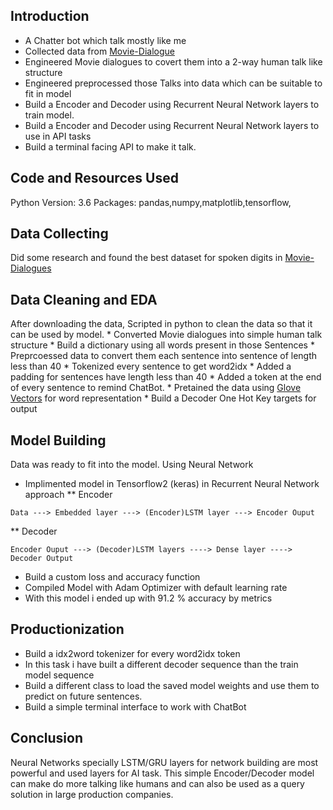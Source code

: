 ## Introduction
* A Chatter bot which talk mostly like me
* Collected data from [Movie-Dialogue](https://www.kaggle.com/rajathmc/cornell-moviedialog-corpus)
* Engineered Movie dialogues to covert them into a 2-way human talk like structure
* Engineered preprocessed those Talks into data which can be suitable to fit in model 
* Build a Encoder and Decoder using Recurrent Neural Network layers to train model.
* Build a Encoder and Decoder using Recurrent Neural Network layers to use in API tasks
* Build a terminal facing API to make it talk.

## Code and Resources Used

Python Version: 3.6
Packages: pandas,numpy,matplotlib,tensorflow,

## Data Collecting
Did some research and found the best dataset for spoken digits in [Movie-Dialogues](https://www.kaggle.com/rajathmc/cornell-moviedialog-corpus)

## Data Cleaning and EDA
After downloading the data, Scripted in python to clean the data so that it can be used by model.
    * Converted Movie dialogues into simple human talk structure
    * Build a dictionary using all words present in those Sentences
    * Preprcoessed data to convert them each sentence into sentence of length less than 40
    * Tokenized every sentence to get word2idx 
    * Added a padding for sentences have length less than 40
    * Added a token at the end of every sentence to remind ChatBot.
    * Pretained the data using [Glove Vectors](https://nlp.stanford.edu/projects/glove/) for word representation
    * Build a Decoder One Hot Key targets for output

## Model Building
Data was ready to fit into the model.
Using Neural Network
   * Implimented model in Tensorflow2 (keras) in Recurrent Neural Network approach
   ** Encoder
   
    Data ---> Embedded layer ---> (Encoder)LSTM layer ---> Encoder Ouput
   ** Decoder
   
    Encoder Ouput ---> (Decoder)LSTM layers ----> Dense layer ----> Decoder Output
   * Build a custom loss and accuracy function
   * Compiled Model with Adam Optimizer with default learning rate
   * With this model i ended up with 91.2 % accuracy by metrics


## Productionization
  * Build a idx2word tokenizer for every word2idx token
  * In this task i have built a different decoder sequence than the train model sequence
  * Build a different class to load the saved model weights and use them to predict on future sentences.
  * Build a simple terminal interface to work with ChatBot

## Conclusion
  Neural Networks specially LSTM/GRU layers for network building are most powerful and used layers for AI task. This simple
  Encoder/Decoder model can make do more talking like humans and can also be used as a query solution in large production companies. 
